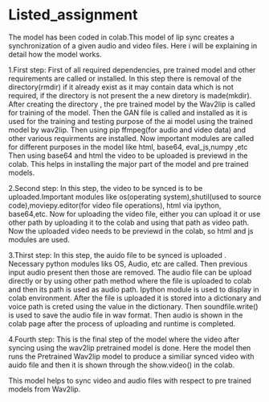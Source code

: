 # Listed_assignment

The model has been coded in colab.This model of lip sync creates a synchronization of a given audio and video files. Here i will be explaining in detail how the model works.

1.First step: 
First of all required dependencies, pre trained model and other requirements are called or installed.
In this step there is removal of the directory(rmdir) if it already exist as it may contain data which is not required, if the directory is not present the a new diretory is made(mkdir).
After creating the directory , the pre trained model by the Wav2lip is called for training of the model.
Then the GAN file is called and installed as it is used for the training and testing purpose of the ai model using the trained model by wav2lip.
Then using pip ffmpeg(for audio and video data) and other various requirments are installed.
Now important modules are called for different purposes in the model like html, base64, eval_js,numpy ,etc
Then using base64 and html the video to be uploaded is previewd in the colab.
This helps in installing the major part of the model and pre trained models.

2.Second step: 
In this step, the video to be synced is to be uploaded.Important modules like os(operating system),shutil(used to source code),moviepy.editor(for video file operations), html via ipython, base64,etc.
Now for uploading the video file, either you can upload it or use other path by uploading it to the colab and using that path as video path.
Now the uploaded video needs to be previewd in the colab, so html and js modules are used.

3.Thirst step:
In this step, the auido file to be synced is uploaded . Necessary python modules liks OS, Audio, etc are called. Then previous input audio present then those are removed.
The audio file can be upload directly or by using other path method where the file is uploaded to colab and then its path is used as audio path.
Ipython module is used to display in colab environment. After the file is uploaded it is stored into a dictionary and voice path is creted using the value in the dictionary. Then soundfile.write() is used to save the audio file in wav format.
Then audio is shown in the colab page after the process of uploading and runtime is completed.

4.Fourth step:
This is the final step of the model where the video after syncing using the wav2lip pretrained model is done. Here the model then runs the Pretrained Wav2lip model to produce a similiar synced video with auido file and then it is shown through the show.video() in the colab.

This model helps to sync video and audio files with respect to pre trained models from Wav2lip.
